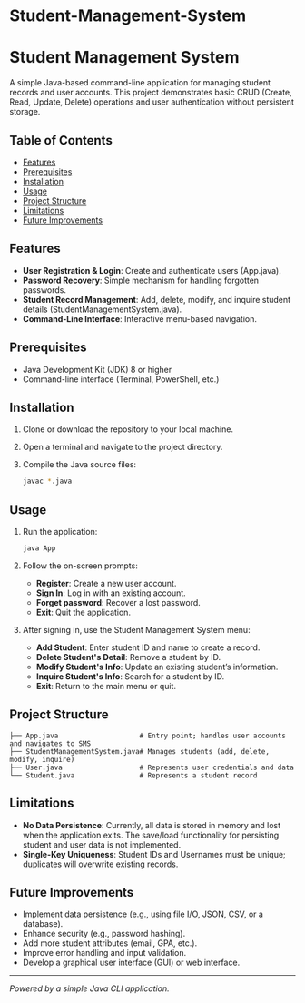 # Student-Management-System
# Student Management System

A simple Java-based command-line application for managing student records and user accounts. This project demonstrates basic CRUD (Create, Read, Update, Delete) operations and user authentication without persistent storage.

## Table of Contents

* [Features](#features)
* [Prerequisites](#prerequisites)
* [Installation](#installation)
* [Usage](#usage)
* [Project Structure](#project-structure)
* [Limitations](#limitations)
* [Future Improvements](#future-improvements)

## Features

* **User Registration & Login**: Create and authenticate users (App.java).
* **Password Recovery**: Simple mechanism for handling forgotten passwords.
* **Student Record Management**: Add, delete, modify, and inquire student details (StudentManagementSystem.java).
* **Command-Line Interface**: Interactive menu-based navigation.

## Prerequisites

* Java Development Kit (JDK) 8 or higher
* Command-line interface (Terminal, PowerShell, etc.)

## Installation

1. Clone or download the repository to your local machine.
2. Open a terminal and navigate to the project directory.
3. Compile the Java source files:

   ```bash
   javac *.java
   ```

## Usage

1. Run the application:

   ```bash
   java App
   ```

2. Follow the on-screen prompts:

   * **Register**: Create a new user account.
   * **Sign In**: Log in with an existing account.
   * **Forget password**: Recover a lost password.
   * **Exit**: Quit the application.

3. After signing in, use the Student Management System menu:

   * **Add Student**: Enter student ID and name to create a record.
   * **Delete Student's Detail**: Remove a student by ID.
   * **Modify Student's Info**: Update an existing student’s information.
   * **Inquire Student's Info**: Search for a student by ID.
   * **Exit**: Return to the main menu or quit.

## Project Structure

```
├── App.java                    # Entry point; handles user accounts and navigates to SMS
├── StudentManagementSystem.java# Manages students (add, delete, modify, inquire)
├── User.java                   # Represents user credentials and data
└── Student.java                # Represents a student record
```

## Limitations

* **No Data Persistence**: Currently, all data is stored in memory and lost when the application exits. The save/load functionality for persisting student and user data is not implemented.
* **Single-Key Uniqueness**: Student IDs and Usernames must be unique; duplicates will overwrite existing records.

## Future Improvements

* Implement data persistence (e.g., using file I/O, JSON, CSV, or a database).
* Enhance security (e.g., password hashing).
* Add more student attributes (email, GPA, etc.).
* Improve error handling and input validation.
* Develop a graphical user interface (GUI) or web interface.

---

*Powered by a simple Java CLI application.*
